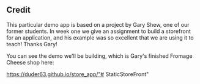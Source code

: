 ## Credit

This particular demo app is based on a project by Gary Shew, one of our former students. In week one we give an assignment to build a storefront for an application, and his example was so excellent that we are using it to teach! Thanks Gary!

You can see the demo we'll be building, which is Gary's finished Fromage Cheese shop here:

https://duder63.github.io/store_app/"# StaticStoreFront" 
